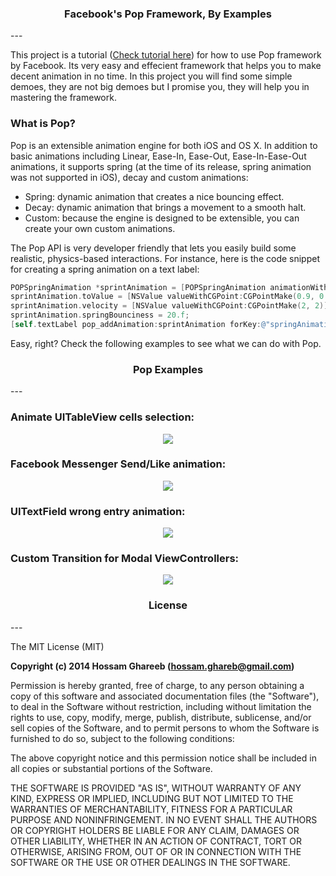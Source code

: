 <h3 align="center">Facebook's Pop Framework, By Examples</h3>
---

This project is a tutorial ([Check tutorial here](http://www.appcoda.com/facebook-pop-framework-intro/ "Facebook Pop Tutorial")) for how to use Pop framework by Facebook. Its very easy and effecient framework that helps you to make decent animation in no time. 
In this project you will find some simple demoes, they are not big demoes but I promise you, they will help you in mastering the framework.

### What is Pop?
Pop is an extensible animation engine for both iOS and OS X. In addition to basic animations including Linear, Ease-In, Ease-Out, Ease-In-Ease-Out animations, it supports spring (at the time of its release, spring animation was not supported in iOS), decay and custom animations:

- Spring: dynamic animation that creates a nice bouncing effect.
- Decay: dynamic animation that brings a movement to a smooth halt.
- Custom: because the engine is designed to be extensible, you can create your own custom animations.

The Pop API is very developer friendly that lets you easily build some realistic, physics-based interactions. For instance, here is the code snippet for creating a spring animation on a text label:

```Objective-c
POPSpringAnimation *sprintAnimation = [POPSpringAnimation animationWithPropertyNamed:kPOPViewScaleXY];
sprintAnimation.toValue = [NSValue valueWithCGPoint:CGPointMake(0.9, 0.9)];
sprintAnimation.velocity = [NSValue valueWithCGPoint:CGPointMake(2, 2)];
sprintAnimation.springBounciness = 20.f;
[self.textLabel pop_addAnimation:sprintAnimation forKey:@"springAnimation"];
```
Easy, right? Check the following examples to see what we can do with Pop.

<h3 align="center">Pop Examples</h3>
---

### Animate UITableView cells selection:
<p align="center"><img src ="https://github.com/most-wanted/Facebook-POP-Tutorial/blob/master/screenshots/pop-animation-1-1.gif"/></p>

### Facebook Messenger Send/Like animation:

<p align="center"><img src ="https://github.com/most-wanted/Facebook-POP-Tutorial/blob/master/screenshots/pop-animation-2.gif"/></p>

### UITextField wrong entry animation:

<p align="center"><img src ="https://github.com/most-wanted/Facebook-POP-Tutorial/blob/master/screenshots/pop-animation-3-2.gif"/></p>

### Custom Transition for Modal ViewControllers:

<p align="center"><img src ="https://github.com/most-wanted/Facebook-POP-Tutorial/blob/master/screenshots/pop-animation-4.gif"/></p>

<h3 align="center">License</h3>
---

The MIT License (MIT)

**Copyright (c) 2014 Hossam Ghareeb (hossam.ghareb@gmail.com)**

Permission is hereby granted, free of charge, to any person obtaining a copy
of this software and associated documentation files (the "Software"), to deal
in the Software without restriction, including without limitation the rights
to use, copy, modify, merge, publish, distribute, sublicense, and/or sell
copies of the Software, and to permit persons to whom the Software is
furnished to do so, subject to the following conditions:

The above copyright notice and this permission notice shall be included in all
copies or substantial portions of the Software.

THE SOFTWARE IS PROVIDED "AS IS", WITHOUT WARRANTY OF ANY KIND, EXPRESS OR
IMPLIED, INCLUDING BUT NOT LIMITED TO THE WARRANTIES OF MERCHANTABILITY,
FITNESS FOR A PARTICULAR PURPOSE AND NONINFRINGEMENT. IN NO EVENT SHALL THE
AUTHORS OR COPYRIGHT HOLDERS BE LIABLE FOR ANY CLAIM, DAMAGES OR OTHER
LIABILITY, WHETHER IN AN ACTION OF CONTRACT, TORT OR OTHERWISE, ARISING FROM,
OUT OF OR IN CONNECTION WITH THE SOFTWARE OR THE USE OR OTHER DEALINGS IN THE
SOFTWARE.
